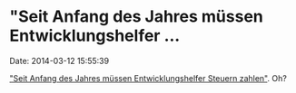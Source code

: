 \"Seit Anfang des Jahres müssen Entwicklungshelfer \...
=======================================================

Date: 2014-03-12 15:55:39

[\"Seit Anfang des Jahres müssen Entwicklungshelfer Steuern
zahlen\"](http://www.faz.net/-gqe-7n6n7). Oh?
